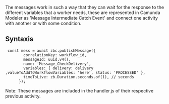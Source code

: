 The messages work in such a way that they can wait for the response to the different variables that a worker needs, these are represented in Camunda Modeler as 'Message Intermediate Catch Event' and connect one activity with another or with some condition.

## Syntaxis


```
 const mess = await zbc.publishMessage({
        correlationKey: workflow_id,
        messageId: uuid.v4(),
        name: 'Message_CheckDelivery',
        variables: { delivery: delivery ,valueToAddToWorkflowVariables: 'here', status: 'PROCESSED' },
        timeToLive: zb.Duration.seconds.of(1), // seconds
      });
```

Note: These messages are included in the handler.js of their respective previous activity.